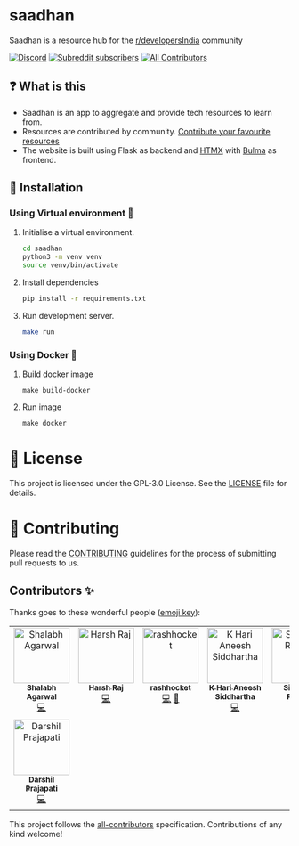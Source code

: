 # saadhan

Saadhan is a resource hub for the [r/developersIndia](https://reddit.com/r/developersIndia) community

[![Discord](https://img.shields.io/discord/669880381649977354?color=%237289da&label=Discord&logo=Discord)](https://discordapp.com/invite/MKXMSNC)
[![Subreddit subscribers](https://img.shields.io/reddit/subreddit-subscribers/developersIndia?style=social)](https://www.reddit.com/r/developersIndia/)
[![All Contributors](https://img.shields.io/badge/all_contributors-1-orange.svg)](#contributors-)

## ❓ What is this
- Saadhan is an app to aggregate and provide tech resources to learn from.
- Resources are contributed by community. [Contribute your favourite resources](https://github.com/developersIndia/resources)
- The website is built using Flask as backend and [HTMX](https://htmx.org/) with [Bulma](https://bulma.io) as frontend.

## 🧰 Installation
### Using Virtual environment 🎥

1. Initialise a virtual environment.

   ```bash
   cd saadhan
   python3 -m venv venv
   source venv/bin/activate
   ```
2. Install dependencies

   ```bash
   pip install -r requirements.txt
   ```
3. Run development server.
   ```bash
   make run
   ```

### Using Docker 🐬

1. Build docker image
   ```make
   make build-docker
   ```
2. Run image
   ```make
   make docker
   ```

# 📜 License

This project is licensed under the GPL-3.0 License. See the [LICENSE](LICENSE) file for details.

# 👋 Contributing

Please read the [CONTRIBUTING](CONTRIBUTING.md) guidelines for the process of submitting pull requests to us.

## Contributors ✨

Thanks goes to these wonderful people ([emoji key](https://allcontributors.org/docs/en/emoji-key)):

<!-- ALL-CONTRIBUTORS-LIST:START - Do not remove or modify this section -->
<!-- prettier-ignore-start -->
<!-- markdownlint-disable -->
<table>
  <tbody>
    <tr>
      <td align="center" valign="top" width="14.28%"><a href="https://github.com/the-sinner"><img src="https://avatars.githubusercontent.com/u/34604329?v=4?s=100" width="100px;" alt="Shalabh Agarwal"/><br /><sub><b>Shalabh Agarwal</b></sub></a><br /><a href="https://github.com/developersIndia/saadhan/commits?author=the-sinner" title="Code">💻</a></td>
      <td align="center" valign="top" width="14.28%"><a href="https://github.com/HarshRaj2717"><img src="https://avatars.githubusercontent.com/u/90465144?v=4?s=100" width="100px;" alt="Harsh Raj"/><br /><sub><b>Harsh Raj</b></sub></a><br /><a href="https://github.com/developersIndia/saadhan/commits?author=HarshRaj2717" title="Code">💻</a></td>
      <td align="center" valign="top" width="14.28%"><a href="https://github.com/rashhocket"><img src="https://avatars.githubusercontent.com/u/124589872?v=4?s=100" width="100px;" alt="rashhocket"/><br /><sub><b>rashhocket</b></sub></a><br /><a href="https://github.com/developersIndia/saadhan/commits?author=rashhocket" title="Code">💻</a> <a href="https://github.com/developersIndia/saadhan/issues?q=author%3Arashhocket" title="Bug reports">🐛</a></td>
      <td align="center" valign="top" width="14.28%"><a href="https://sid4stuff.tech/"><img src="https://avatars.githubusercontent.com/u/78897025?v=4?s=100" width="100px;" alt="K Hari Aneesh Siddhartha"/><br /><sub><b>K Hari Aneesh Siddhartha</b></sub></a><br /><a href="https://github.com/developersIndia/saadhan/commits?author=ansid0102" title="Code">💻</a></td>
      <td align="center" valign="top" width="14.28%"><a href="http://nvchad.com"><img src="https://avatars.githubusercontent.com/u/59060246?v=4?s=100" width="100px;" alt="Sidhanth Rathod"/><br /><sub><b>Sidhanth Rathod</b></sub></a><br /><a href="https://github.com/developersIndia/saadhan/issues?q=author%3Asiduck" title="Bug reports">🐛</a></td>
      <td align="center" valign="top" width="14.28%"><a href="https://github.com/MohitBansal321"><img src="https://avatars.githubusercontent.com/u/78220157?v=4?s=100" width="100px;" alt="Mohit Bansal"/><br /><sub><b>Mohit Bansal</b></sub></a><br /><a href="https://github.com/developersIndia/saadhan/commits?author=MohitBansal321" title="Code">💻</a></td>
      <td align="center" valign="top" width="14.28%"><a href="https://github.com/mustafa-kapadia1483"><img src="https://avatars.githubusercontent.com/u/60058032?v=4?s=100" width="100px;" alt="Mustafa Kapadia"/><br /><sub><b>Mustafa Kapadia</b></sub></a><br /><a href="https://github.com/developersIndia/saadhan/commits?author=mustafa-kapadia1483" title="Code">💻</a></td>
    </tr>
    <tr>
      <td align="center" valign="top" width="14.28%"><a href="https://github.com/darshil-here"><img src="https://avatars.githubusercontent.com/u/104206815?v=4?s=100" width="100px;" alt="Darshil Prajapati"/><br /><sub><b>Darshil Prajapati</b></sub></a><br /><a href="https://github.com/developersIndia/saadhan/commits?author=darshil-here" title="Code">💻</a></td>
    </tr>
  </tbody>
</table>

<!-- markdownlint-restore -->
<!-- prettier-ignore-end -->

<!-- ALL-CONTRIBUTORS-LIST:END -->

This project follows the [all-contributors](https://github.com/all-contributors/all-contributors) specification. Contributions of any kind welcome!
